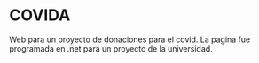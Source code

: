 # COVIDA
Web para un proyecto de donaciones para el covid.
La pagina fue programada en .net para un proyecto de la universidad.

